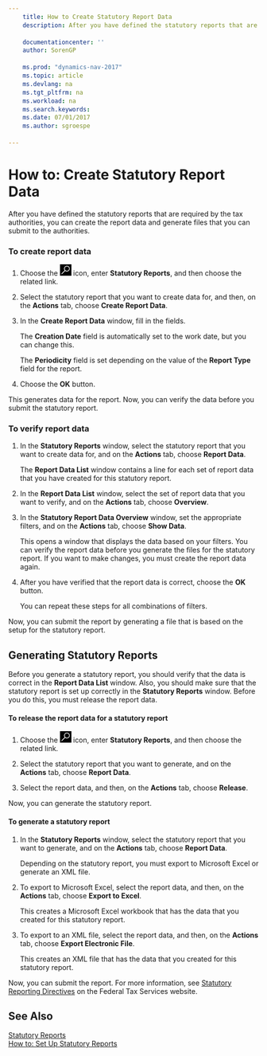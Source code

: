 ```yaml
---
    title: How to Create Statutory Report Data 
    description: After you have defined the statutory reports that are required by the tax authorities, you can create the report data and generate files that you can submit to the authorities.
    
    documentationcenter: ''
    author: SorenGP

    ms.prod: "dynamics-nav-2017"
    ms.topic: article
    ms.devlang: na
    ms.tgt_pltfrm: na
    ms.workload: na
    ms.search.keywords:
    ms.date: 07/01/2017
    ms.author: sgroespe

---
```

# How to: Create Statutory Report Data
After you have defined the statutory reports that are required by the tax authorities, you can create the report data and generate files that you can submit to the authorities.  
  
### To create report data  
  
1.  Choose the ![Search for Page or Report](../../media/ui-search/search_small.png "Search for Page or Report icon") icon, enter **Statutory Reports**, and then choose the related link.  
  
2.  Select the statutory report that you want to create data for, and then, on the **Actions** tab, choose **Create Report Data**.  
  
3.  In the **Create Report Data** window, fill in the fields.  
  
     The **Creation Date** field is automatically set to the work date, but you can change this.  
  
     The **Periodicity** field is set depending on the value of the **Report Type** field for the report.  
  
4.  Choose the **OK** button.  
  
 This generates data for the report. Now, you can verify the data before you submit the statutory report.  
  
### To verify report data  
  
1.  In the **Statutory Reports** window, select the statutory report that you want to create data for, and on the **Actions** tab, choose **Report Data**.  
  
     The **Report Data List** window contains a line for each set of report data that you have created for this statutory report.  
  
2.  In the **Report Data List** window, select the set of report data that you want to verify, and on the **Actions** tab, choose **Overview**.  
  
3.  In the **Statutory Report Data Overview** window, set the appropriate filters, and on the **Actions** tab, choose **Show Data**.  
  
     This opens a window that displays the data based on your filters. You can verify the report data before you generate the files for the statutory report. If you want to make changes, you must create the report data again.  
  
4.  After you have verified that the report data is correct, choose the **OK** button.  
  
     You can repeat these steps for all combinations of filters.  
  
 Now, you can submit the report by generating a file that is based on the setup for the statutory report.  
  
## Generating Statutory Reports  
 Before you generate a statutory report, you should verify that the data is correct in the **Report Data List** window. Also, you should make sure that the statutory report is set up correctly in the **Statutory Reports** window. Before you do this, you must release the report data.  
  
#### To release the report data for a statutory report  
  
1.  Choose the ![Search for Page or Report](../../media/ui-search/search_small.png "Search for Page or Report icon") icon, enter **Statutory Reports**, and then choose the related link.  
  
2.  Select the statutory report that you want to generate, and on the **Actions** tab, choose **Report Data**.  
  
3.  Select the report data, and then, on the **Actions** tab, choose **Release**.  
  
 Now, you can generate the statutory report.  
  
#### To generate a statutory report  
  
1.  In the **Statutory Reports** window, select the statutory report that you want to generate, and on the **Actions** tab, choose **Report Data**.  
  
     Depending on the statutory report, you must export to Microsoft Excel or generate an XML file.  
  
2.  To export to Microsoft Excel, select the report data, and then, on the **Actions** tab, choose **Export to Excel**.  
  
     This creates a Microsoft Excel workbook that has the data that you created for this statutory report.  
  
3.  To export to an XML file, select the report data, and then, on the **Actions** tab, choose **Export Electronic File**.  
  
     This creates an XML file that has the data that you created for this statutory report.  
  
 Now, you can submit the report. For more information, see [Statutory Reporting Directives](http://go.microsoft.com/fwlink/?LinkId=216142) on the Federal Tax Services website.  
  
## See Also  
 [Statutory Reports](statutory-reports.md)   
 [How to: Set Up Statutory Reports](how-to-set-up-statutory-reports.md)